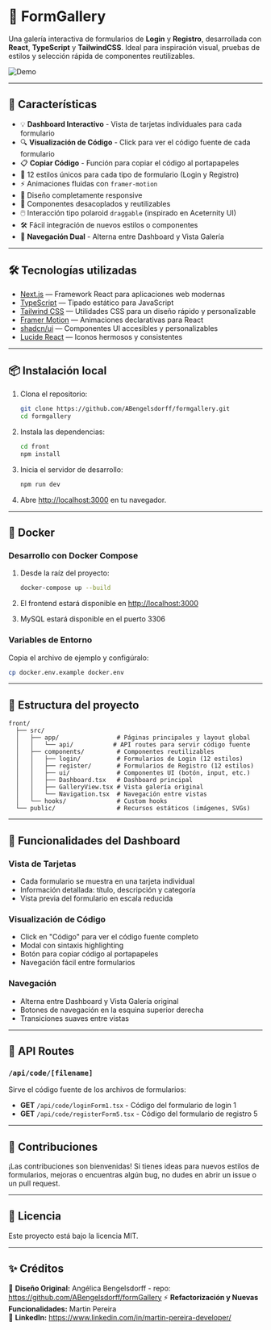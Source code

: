 # 📸 FormGallery

Una galería interactiva de formularios de **Login** y **Registro**, desarrollada con **React**, **TypeScript** y **TailwindCSS**. Ideal para inspiración visual, pruebas de estilos y selección rápida de componentes reutilizables.

![Demo](./front/public/demo.png)

---

## 🚀 Características

- 💡 **Dashboard Interactivo** - Vista de tarjetas individuales para cada formulario
- 🔍 **Visualización de Código** - Click para ver el código fuente de cada formulario
- 📋 **Copiar Código** - Función para copiar el código al portapapeles
- 🎨 12 estilos únicos para cada tipo de formulario (Login y Registro)
- ⚡ Animaciones fluidas con `framer-motion`
- 📱 Diseño completamente responsive
- 🧩 Componentes desacoplados y reutilizables
- 🖱️ Interacción tipo polaroid `draggable` (inspirado en Aceternity UI)
- 🛠️ Fácil integración de nuevos estilos o componentes
- 🔄 **Navegación Dual** - Alterna entre Dashboard y Vista Galería

---

## 🛠️ Tecnologías utilizadas

- [Next.js](https://nextjs.org/) — Framework React para aplicaciones web modernas
- [TypeScript](https://www.typescriptlang.org/) — Tipado estático para JavaScript
- [Tailwind CSS](https://tailwindcss.com/) — Utilidades CSS para un diseño rápido y personalizable
- [Framer Motion](https://www.framer.com/motion/) — Animaciones declarativas para React
- [shadcn/ui](https://ui.shadcn.dev/) — Componentes UI accesibles y personalizables
- [Lucide React](https://lucide.dev/) — Iconos hermosos y consistentes

---


## 📦 Instalación local

1. Clona el repositorio:
   ```bash
   git clone https://github.com/ABengelsdorff/formgallery.git
   cd formgallery
   ```

2. Instala las dependencias:
   ```bash
   cd front
   npm install
   ```

3. Inicia el servidor de desarrollo:
   ```bash
   npm run dev
   ```

4. Abre [http://localhost:3000](http://localhost:3000) en tu navegador.

---

## 🐳 Docker

### Desarrollo con Docker Compose

1. Desde la raíz del proyecto:
   ```bash
   docker-compose up --build
   ```

2. El frontend estará disponible en [http://localhost:3000](http://localhost:3000)
3. MySQL estará disponible en el puerto 3306

### Variables de Entorno

Copia el archivo de ejemplo y configúralo:
```bash
cp docker.env.example docker.env
```

---

## 📁 Estructura del proyecto

```
front/
  ├── src/
  │   ├── app/                # Páginas principales y layout global
  │   │   └── api/           # API routes para servir código fuente
  │   ├── components/         # Componentes reutilizables
  │   │   ├── login/          # Formularios de Login (12 estilos)
  │   │   ├── register/       # Formularios de Registro (12 estilos)
  │   │   ├── ui/             # Componentes UI (botón, input, etc.)
  │   │   ├── Dashboard.tsx   # Dashboard principal
  │   │   ├── GalleryView.tsx # Vista galería original
  │   │   └── Navigation.tsx  # Navegación entre vistas
  │   └── hooks/              # Custom hooks
  └── public/                 # Recursos estáticos (imágenes, SVGs)
```

---

## 🎯 Funcionalidades del Dashboard

### Vista de Tarjetas
- Cada formulario se muestra en una tarjeta individual
- Información detallada: título, descripción y categoría
- Vista previa del formulario en escala reducida

### Visualización de Código
- Click en "Código" para ver el código fuente completo
- Modal con sintaxis highlighting
- Botón para copiar código al portapapeles
- Navegación fácil entre formularios

### Navegación
- Alterna entre Dashboard y Vista Galería original
- Botones de navegación en la esquina superior derecha
- Transiciones suaves entre vistas

---

## 🔧 API Routes

### `/api/code/[filename]`
Sirve el código fuente de los archivos de formularios:
- **GET** `/api/code/loginForm1.tsx` - Código del formulario de login 1
- **GET** `/api/code/registerForm5.tsx` - Código del formulario de registro 5

---

## 🤝 Contribuciones

¡Las contribuciones son bienvenidas! Si tienes ideas para nuevos estilos de formularios, mejoras o encuentras algún bug, no dudes en abrir un issue o un pull request.

---

## 📄 Licencia

Este proyecto está bajo la licencia MIT.

---


## ✨ Créditos

🎨 **Diseño Original:** Angélica Bengelsdorff - repo: https://github.com/ABengelsdorff/formGallery
⚡ **Refactorización y Nuevas Funcionalidades:** Martin Pereira  
🔗 **LinkedIn:** https://www.linkedin.com/in/martin-pereira-developer/